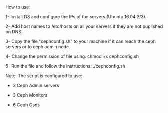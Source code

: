 How to use:

1- Install OS and configure the IPs of the servers.(Ubuntu 16.04.2/3).

2- Add host names to /etc/hosts on all your servers if they are not puplished on DNS.

3- Copy the file "cephconfig.sh" to your machine if it can reach the ceph servers or to ceph admin node.

4- Change the permission of file using: chmod +x cephconfig.sh

5- Run the file and follow the instructions: ./cephconfig.sh


Note: The script is configured to use:

- 3 Ceph Admin servers

- 3 Ceph Monitors

- 6 Ceph Osds
